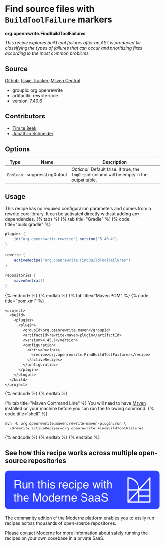 # Find source files with `BuildToolFailure` markers

**org.openrewrite.FindBuildToolFailures**

_This recipe explores build tool failures after an AST is produced for classifying the types of failures that can occur and prioritizing fixes according to the most common problems._

## Source

[Github](https://github.com/openrewrite/rewrite/blob/main/rewrite-core/src/main/java/org/openrewrite/FindBuildToolFailures.java), [Issue Tracker](https://github.com/openrewrite/rewrite/issues), [Maven Central](https://central.sonatype.com/artifact/org.openrewrite/rewrite-core/7.40.6/jar)

* groupId: org.openrewrite
* artifactId: rewrite-core
* version: 7.40.6

## Contributors
* [Tim te Beek](tim@moderne.io)
* [Jonathan Schneider](jkschneider@gmail.com)

## Options

| Type | Name | Description |
| -- | -- | -- |
| `Boolean` | suppressLogOutput | *Optional*. Default false. If true, the `logOutput` column will be empty in the output table. |


## Usage

This recipe has no required configuration parameters and comes from a rewrite core library. It can be activated directly without adding any dependencies.
{% tabs %}
{% tab title="Gradle" %}
{% code title="build.gradle" %}
```groovy
plugins {
    id("org.openrewrite.rewrite") version("5.40.4")
}

rewrite {
    activeRecipe("org.openrewrite.FindBuildToolFailures")
}

repositories {
    mavenCentral()
}

```
{% endcode %}
{% endtab %}
{% tab title="Maven POM" %}
{% code title="pom.xml" %}
```markup
<project>
  <build>
    <plugins>
      <plugin>
        <groupId>org.openrewrite.maven</groupId>
        <artifactId>rewrite-maven-plugin</artifactId>
        <version>4.45.0</version>
        <configuration>
          <activeRecipes>
            <recipe>org.openrewrite.FindBuildToolFailures</recipe>
          </activeRecipes>
        </configuration>
      </plugin>
    </plugins>
  </build>
</project>
```
{% endcode %}
{% endtab %}

{% tab title="Maven Command Line" %}
You will need to have [Maven](https://maven.apache.org/download.cgi) installed on your machine before you can run the following command.
{% code title="shell" %}
```shell
mvn -U org.openrewrite.maven:rewrite-maven-plugin:run \
  -Drewrite.activeRecipes=org.openrewrite.FindBuildToolFailures
```
{% endcode %}
{% endtab %}
{% endtabs %}

## See how this recipe works across multiple open-source repositories

[![Moderne Link Image](/.gitbook/assets/ModerneRecipeButton.png)](https://public.moderne.io/recipes/org.openrewrite.FindBuildToolFailures)

The community edition of the Moderne platform enables you to easily run recipes across thousands of open-source repositories.

Please [contact Moderne](https://moderne.io/product) for more information about safely running the recipes on your own codebase in a private SaaS.
